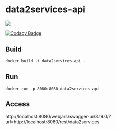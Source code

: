 # data2services-api

<img src="https://travis-ci.org/nunogit/data2services.svg?branch=master"/>

[![Codacy Badge](https://api.codacy.com/project/badge/Grade/d2894976f0d44fecb591fe898070dd46)](https://app.codacy.com/app/nunogit/data2services?utm_source=github.com&utm_medium=referral&utm_content=nunogit/data2services&utm_campaign=Badge_Grade_Dashboard)

## Build

```shell
docker build -t data2services-api .
```

## Run

```shell
docker run -p 8080:8080 data2services-api
```

## Access

http://localhost:8080/webjars/swagger-ui/3.19.0/?url=http://localhost:8080/rest/data2services